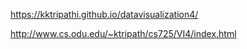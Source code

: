 https://kktripathi.github.io/datavisualization4/

http://www.cs.odu.edu/~ktripath/cs725/VI4/index.html

